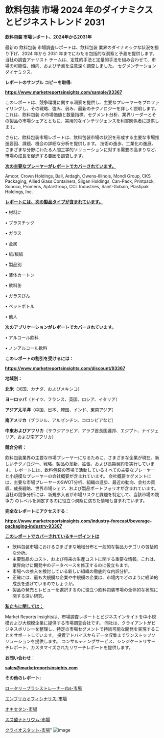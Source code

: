 # 飲料包装 市場 2024 年のダイナミクスとビジネストレンド 2031

<strong>飲料包装 市場レポート、2024年から2031年</strong>

最新の 飲料包装 市場調査レポートは、飲料包装 業界のダイナミックな状況を掘り下げ、2024 年から 2031 年までにわたる包括的な洞察と予測を提供します。当社の調査アナリスト チームは、定性的手法と定量的手法を組み合わせて、市場の可能性、傾向、および予測を注意深く調査しました。 セグメンテーションダイナミクス。



<strong>レポートのサンプル コピーを取得:</strong> <a href=https://www.marketreportsinsights.com/sample/93367>

<strong><u>https://www.marketreportsinsights.com/sample/93367</u></strong></a>

このレポートは、競争環境に関する洞察を提供し、主要なプレーヤーをプロファイリングし、その戦略、強み、弱み、最新のテクノロジーを詳しく説明します。 これは、飲料包装 の市場価値と数量指標、セグメント分析、業界リーダーとその製品の市場シェアとともに、実用的なインテリジェンスを利害関係者に提供します。

さらに、飲料包装市場レポートは、飲料包装市場の状況を形成する主要な市場推進要因、課題、機会の詳細な分析を提供します。 技術の進歩、工業化の進展、さまざまな分野にわたる人間工学的ソリューションに対する需要の高まりなど、市場の成長を促進する要因を調査します。



<strong><u>次の主要なプレーヤーがレポートでカバーされています。</u></strong>

Amcor, Crown Holdings, Ball, Ardagh, Owens-Illinois, Mondi Group, CKS Packaging, Allied Glass Containers, Silgan Holdings, Can-Pack, Printpack, Sonoco, Promens, AptarGroup, CCL Industries, Saint-Gobain, Plastipak Holdings, Inc.



<strong><u><b>レポートには、次の製品タイプが含まれています。</b></u></strong>

• 材料に

• プラスチック

• ガラス

• 金属

• 紙/板紙

• 製品別

• 液体カートン

• 飲料缶

• ガラスびん

• ペットボトル

• 他人



<strong><b>次のアプリケーションがレポートでカバーされています。</b></strong>

• アルコール飲料

• ノンアルコール飲料



<strong><b>このレポートの割引を受けるには：</b></strong><a href=https://www.marketreportsinsights.com/discount/93367>

<strong><u>https://www.marketreportsinsights.com/discount/93367</u></strong></a>



<strong>地域別：</strong>



<strong>北米</strong>（米国、カナダ、およびメキシコ）



<strong>ヨーロッパ</strong>（ドイツ、フランス、英国、ロシア、イタリア）



<strong>アジア太平洋</strong>（中国、日本、韓国、インド、東南アジア）



<strong>南アメリカ</strong>（ブラジル、アルゼンチン、コロンビアなど）



<strong>中東およびアフリカ</strong>（サウジアラビア、アラブ首長国連邦、エジプト、ナイジェリア、および南アフリカ）



<strong>競合分析：</strong>

飲料包装業界の主要な市場プレーヤーになるために、さまざまな企業が現在、新しいテクノロジー、戦略、製品の革新、拡張、および長期契約を実行しています。 レポートには、飲料包装の市場で活動しているすべての主要なプレーヤーと小規模なプレーヤーの会社概要が含まれています。 会社概要セグメントには、主要な市場プレーヤーのSWOT分析、組織の進歩、最近の動向、会社の買収、成長戦略、世界市場シェア、および製品ポートフォリオが含まれています。 当社の競争分析には、新規参入者が市場リスクと課題を特定して、当該市場の競争力 のレベルを測定するのに役立つ洞察に満ちた情報も含まれています。



<strong>完全なレポートにアクセスする</strong>：

<a href=https://www.marketreportsinsights.com/industry-forecast/beverage-packaging-industry-93367>

<strong><u>https://www.marketreportsinsights.com/industry-forecast/beverage-packaging-industry-93367</u></strong></a>



<strong><u><b>このレポートでカバーされているキーポイントは</b></u></strong>
<ul>
  <li>飲料包装市場におけるさまざまな地域分布と一般的な製品カテゴリの包括的な分析。</li>
  <li>主要製品のコスト、および将来の生産コストに関する重要な情報。これは、業界向けに開発中のデータベースを修正するのに役立ちます。</li>
  <li>市場への参入を検討している新しい組織の徹底的な内訳分析。</li>
  <li>正確には、最も大規模な企業や中規模の企業は、市場内でどのように経済的成長を遂げているのでしょうか。</li>
  <li>製品の発売とレビューを選択するのに役立つ飲料包装市場の全体的な状態に関する深い研究。</li>
</ul>


<strong><u><b>私たちに関しては：</b></u></strong>

Market Reports Insightsは、市場調査レポートとビジネスインサイトを中小規模および大規模企業に提供する市場調査会社です。 同社は、クライアントがビジネスポリシーを整理し、特定の市場セグメントで持続可能な開発を実現することをサポートしています。 投資アドバイスからデータ収集までワンストップソリューションを提供します。 コンサルティングサービス、シンジケートリサーチレポート、カスタマイズされたリサーチレポートを提供します。



<strong><b>お問い合わせ</b></strong>：

<a href=mailto:sales@marketreportsinsights.com>

<strong><u>sales@marketreportsinsights.com</u></strong></a>



<strong>その他のレポート:</strong>

<a href=https://www.linkedin.com/pulse/ロータリーブラシストレーナーrbs-市場-2023-収益と成長ドライバー-2030-pr-news-hub-6z7tf/>ロータリーブラシストレーナーrbs-市場</a>

<a href=https://www.linkedin.com/pulse/エンブリカオフィシナリス-市場-2023-年のダイナミクスとビジネストレンド-bwvzf/>エンブリカオフィシナリス-市場</a>

<a href=https://www.linkedin.com/pulse/オキセタン-市場-2023-最新の-cagr-および成長分析-2030-pmvof/>オキセタン-市場</a>

<a href=https://www.linkedin.com/pulse/スズ酸ナトリウム-市場-2030-年までの需要に焦点を当てた-2023-年調査レポート-xbk1c/>スズ酸ナトリウム-市場</a>

<a href=https://www.linkedin.com/pulse/クライオスタット-市場-2023-総利益と主要ベンダー-2030-analytics-achievers-24-analysis-lrxmf/>クライオスタット-市場</a>"
![image](https://github.com/gayatriri2/Market-Trends/assets/166717496/41f99350-5bd4-4a77-aef3-4891c1dd87db)
